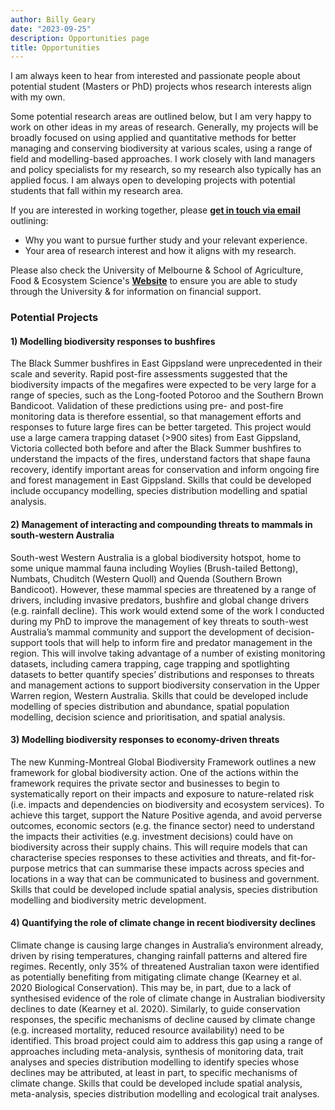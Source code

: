 ```yaml
---
author: Billy Geary
date: "2023-09-25"
description: Opportunities page
title: Opportunities
---
```


I am always keen to hear from interested and passionate people about potential student (Masters or PhD) projects whos research interests align with my own. 

Some potential research areas are outlined below, but I am very happy to work on other ideas in my areas of research. Generally, my projects will be broadly focused on using applied and quantitative methods for better managing and conserving biodiversity at various scales, using a range of field and modelling-based approaches. I work closely with land managers and policy specialists for my research, so my research also typically has an applied focus. I am always open to developing projects with potential students that fall within my research area. 

If you are interested in working together, please [**get in touch via email**](mailto:billy.geary@unimelb.edu.au) outlining:
-   Why you want to pursue further study and your relevant experience.
-   Your area of research interest and how it aligns with my research.

Please also check the University of Melbourne & School of Agriculture, Food & Ecosystem Science's [**Website**](https://safes.unimelb.edu.au/study) to ensure you are able to study through the University & for information on financial support. 

### Potential Projects

#### 1)	Modelling biodiversity responses to bushfires

The Black Summer bushfires in East Gippsland were unprecedented in their scale and severity. Rapid post-fire assessments suggested that the biodiversity impacts of the megafires were expected to be very large for a range of species, such as the Long-footed Potoroo and the Southern Brown Bandicoot. Validation of these predictions using pre- and post-fire monitoring data is therefore essential, so that management efforts and responses to future large fires can be better targeted. This project would use a large camera trapping dataset (>900 sites) from East Gippsland, Victoria collected both before and after the Black Summer bushfires to understand the impacts of the fires, understand factors that shape fauna recovery, identify important areas for conservation and inform ongoing fire and forest management in East Gippsland. Skills that could be developed include occupancy modelling, species distribution modelling and spatial analysis.  

#### 2)	Management of interacting and compounding threats to mammals in south-western Australia

South-west Western Australia is a global biodiversity hotspot, home to some unique mammal fauna including Woylies (Brush-tailed Bettong), Numbats, Chuditch (Western Quoll) and Quenda (Southern Brown Bandicoot). However, these mammal species are threatened by a range of drivers, including invasive predators, bushfire and global change drivers (e.g. rainfall decline). This work would extend some of the work I conducted during my PhD to improve the management of key threats to south-west Australia’s mammal community and support the development of decision-support tools that will help to inform fire and predator management in the region. This will involve taking advantage of a number of existing monitoring datasets, including camera trapping, cage trapping and spotlighting datasets to better quantify species’ distributions and responses to threats and management actions to support biodiversity conservation in the Upper Warren region, Western Australia. Skills that could be developed include modelling of species distribution and abundance, spatial population modelling, decision science and prioritisation, and spatial analysis. 

#### 3)	Modelling biodiversity responses to economy-driven threats

The new Kunming-Montreal Global Biodiversity Framework outlines a new framework for global biodiversity action. One of the actions within the framework requires the private sector and businesses to begin to systematically report on their impacts and exposure to nature-related risk (i.e. impacts and dependencies on biodiversity and ecosystem services). To achieve this target, support the Nature Positive agenda, and avoid perverse outcomes, economic sectors (e.g. the finance sector) need to understand the impacts their activities (e.g. investment decisions) could have on biodiversity across their supply chains. This will require models that can characterise species responses to these activities and threats, and fit-for-purpose metrics that can summarise these impacts across species and locations in a way that can be communicated to business and government. Skills that could be developed include spatial analysis, species distribution modelling and biodiversity metric development. 

#### 4)	Quantifying the role of climate change in recent biodiversity declines

Climate change is causing large changes in Australia’s environment already, driven by rising temperatures, changing rainfall patterns and altered fire regimes. Recently, only 35% of threatened Australian taxon were identified as potentially benefiting from mitigating climate change (Kearney et al. 2020 Biological Conservation). This may be, in part, due to a lack of synthesised evidence of the role of climate change in Australian biodiversity declines to date (Kearney et al. 2020). Similarly, to guide conservation responses, the specific mechanisms of decline caused by climate change (e.g. increased mortality, reduced resource availability) need to be identified. This broad project could aim to address this gap using a range of approaches including meta-analysis, synthesis of monitoring data, trait analyses and species distribution modelling to identify species whose declines may be attributed, at least in part, to specific mechanisms of climate change. Skills that could be developed include spatial analysis, meta-analysis, species distribution modelling and ecological trait analyses. 
